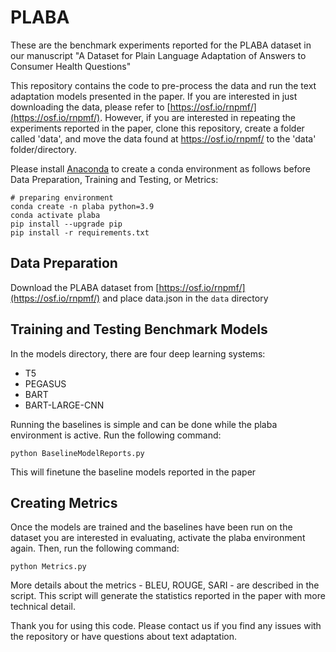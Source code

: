 # PLABA

These are the benchmark experiments reported for the PLABA dataset in our manuscript "A Dataset for Plain Language Adaptation of Answers to Consumer Health Questions"

This repository contains the code to pre-process the data and run the text adaptation models presented in the paper.
If you are interested in just downloading the data, please refer to [https://osf.io/rnpmf/](https://osf.io/rnpmf/). However, if you are interested in repeating the experiments reported in the paper, clone this repository, create a folder called 'data', and move the data found at https://osf.io/rnpmf/ to the 'data' folder/directory.

Please install [Anaconda](https://www.anaconda.com/distribution/) to create a conda environment as follows before Data Preparation, Training and Testing, or Metrics:
```shell script
# preparing environment
conda create -n plaba python=3.9
conda activate plaba
pip install --upgrade pip
pip install -r requirements.txt
```

## Data Preparation
Download the PLABA dataset from [https://osf.io/rnpmf/](https://osf.io/rnpmf/) and place data.json in the `data` directory

## Training and Testing Benchmark Models
In the models directory, there are four deep learning systems:

* T5
* PEGASUS
* BART
* BART-LARGE-CNN

Running the baselines is simple and can be done while the plaba environment is active. Run the following command:

```
python BaselineModelReports.py
```
This will finetune the baseline models reported in the paper

## Creating Metrics

Once the models are trained and the baselines have been run on the dataset you are interested in evaluating, activate the plaba environment again. 
Then, run the following command:

```
python Metrics.py
```
More details about the metrics - BLEU, ROUGE, SARI - are described in the script. This script will generate the statistics reported in the paper with more technical detail.

Thank you for using this code. Please contact us if you find any issues with the repository or have questions about text adaptation.
